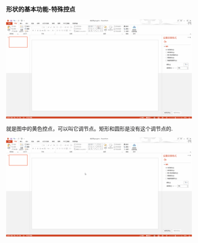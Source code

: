 ### 形状的基本功能-特殊控点

![特殊控点](https://raw.githubusercontent.com/huxiaoning/img/master/20201027233607.gif)

就是图中的黄色控点，可以叫它调节点。矩形和圆形是没有这个调节点的.

![特殊控点](https://raw.githubusercontent.com/huxiaoning/img/master/20201027233841.gif)